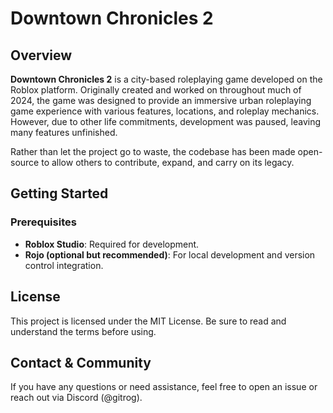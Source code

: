 # Downtown Chronicles 2

## Overview
**Downtown Chronicles 2** is a city-based roleplaying game developed on the Roblox platform. Originally created and worked on throughout much of 2024, the game was designed to provide an immersive urban roleplaying game experience with various features, locations, and roleplay mechanics. However, due to other life commitments, development was paused, leaving many features unfinished.

Rather than let the project go to waste, the codebase has been made open-source to allow others to contribute, expand, and carry on its legacy.

## Getting Started
### Prerequisites
- **Roblox Studio**: Required for development.
- **Rojo (optional but recommended)**: For local development and version control integration.

## License
This project is licensed under the MIT License. Be sure to read and understand the terms before using.

## Contact & Community
If you have any questions or need assistance, feel free to open an issue or reach out via Discord (@gitrog).
